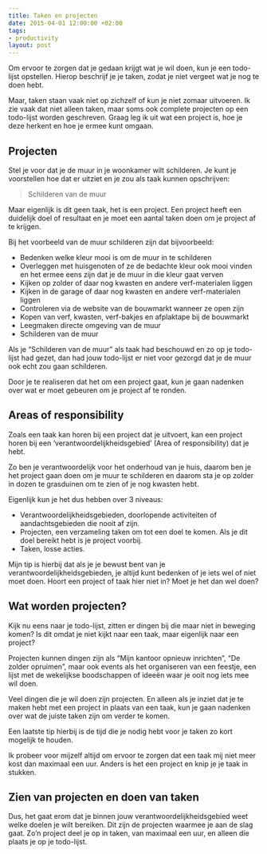 ```yaml
---
title: Taken en projecten
date: 2015-04-01 12:00:00 +02:00
tags:
- productivity
layout: post
---
```


Om ervoor te zorgen dat je gedaan krijgt wat je wil doen, kun je een todo-lijst opstellen. Hierop beschrijf je je taken, zodat je niet vergeet wat je nog te doen hebt.

Maar, taken staan vaak niet op zichzelf of kun je niet zomaar uitvoeren. Ik zie vaak dat niet alleen taken, maar soms ook complete projecten op een todo-lijst worden geschreven. Graag leg ik uit wat een project is, hoe je deze herkent en hoe je ermee kunt omgaan.

## Projecten
Stel je voor dat je de muur in je woonkamer wilt schilderen. Je kunt je voorstellen hoe dat er uitziet en je zou als taak kunnen opschrijven:

> Schilderen van de muur

Maar eigenlijk is dit geen taak, het is een project. Een project heeft een duidelijk doel of resultaat en je moet een aantal taken doen om je project af te krijgen.

Bij het voorbeeld van de muur schilderen zijn dat bijvoorbeeld:

- Bedenken welke kleur mooi is om de muur in te schilderen
- Overleggen met huisgenoten of ze de bedachte kleur ook mooi vinden en het ermee eens zijn dat je de muur in die kleur gaat verven
- Kijken op zolder of daar nog kwasten en andere verf-materialen liggen
- Kijken in de garage of daar nog kwasten en andere verf-materialen liggen
- Controleren via de website van de bouwmarkt wanneer ze open zijn
- Kopen van verf, kwasten, verf-bakjes en afplaktape bij de bouwmarkt
- Leegmaken directe omgeving van de muur
- Schilderen van de muur

Als je “Schilderen van de muur” als taak had beschouwd en zo op je todo-lijst had gezet, dan had jouw todo-lijst er niet voor gezorgd dat je de muur ook echt zou gaan schilderen.

Door je te realiseren dat het om een project gaat, kun je gaan nadenken over wat er moet gebeuren om je project af te ronden.

## Areas of responsibility
Zoals een taak kan horen bij een project dat je uitvoert, kan een project horen bij een ‘verantwoordelijkheidsgebied’ (Area of responsibility) dat je hebt.

Zo ben je verantwoordelijk voor het onderhoud van je huis, daarom ben je het project gaan doen om je muur te schilderen en daarom sta je op zolder in dozen te grasduinen om te zien of je nog kwasten hebt.

Eigenlijk kun je het dus hebben over 3 niveaus:

- Verantwoordelijkheidsgebieden, doorlopende activiteiten of aandachtsgebieden die nooit af zijn.
- Projecten, een verzameling taken om tot een doel te komen. Als je dit doel bereikt hebt is je project voorbij.
- Taken, losse acties.

Mijn tip is hierbij dat als je je bewust bent van je verantwoordelijkheidsgebieden, je altijd kunt bedenken of je iets wel of niet moet doen. Hoort een project of taak hier niet in? Moet je het dan wel doen?

## Wat worden projecten?
Kijk nu eens naar je todo-lijst, zitten er dingen bij die maar niet in beweging komen? Is dit omdat je niet kijkt naar een taak, maar eigenlijk naar een project?

Projecten kunnen dingen zijn als “Mijn kantoor opnieuw inrichten”, “De zolder opruimen”, maar ook events als het organiseren van een feestje, een lijst met de wekelijkse boodschappen of ideeën waar je ooit nog iets mee wil doen.

Veel dingen die je wil doen zijn projecten. En alleen als je inziet dat je te maken hebt met een project in plaats van een taak, kun je gaan nadenken over wat de juiste taken zijn om verder te komen.

Een laatste tip hierbij is de tijd die je nodig hebt voor je taken zo kort mogelijk te houden.

Ik probeer voor mijzelf altijd om ervoor te zorgen dat een taak mij niet meer kost dan maximaal een uur. Anders is het een project en knip je je taak in stukken.

## Zien van projecten en doen van taken
Dus, het gaat erom dat je binnen jouw verantwoordelijkheidsgebied weet welke doelen je wilt bereiken. Dit zijn de projecten waarmee je aan de slag gaat. Zo’n project deel je op in taken, van maximaal een uur, en alleen díe plaats je op je todo-lijst.